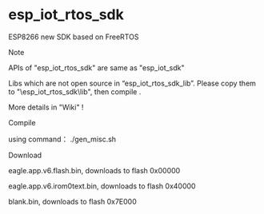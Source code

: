 esp_iot_rtos_sdk
================

ESP8266 new SDK based on FreeRTOS

   
Note

APIs of "esp_iot_rtos_sdk" are same as "esp_iot_sdk"

Libs which are not open source in “esp_iot_rtos_sdk_lib”. Please copy them to "\esp_iot_rtos_sdk\lib", then compile .

More details in "Wiki" !

   
Compile

using command： ./gen_misc.sh
   

Download

eagle.app.v6.flash.bin, downloads to flash 0x00000

eagle.app.v6.irom0text.bin, downloads to flash 0x40000

blank.bin, downloads to flash 0x7E000
